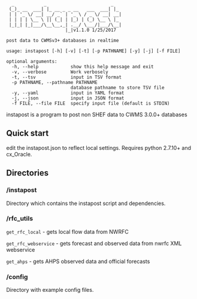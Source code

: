 ```
  _           _                        _
 (_)_ __  ___| |_ __ _ _ __   ___  ___| |_
 | | '_ \/ __| __/ _` | '_ \ / _ \/ __| __|
 | | | | \__ \ || (_| | |_) | (_) \__ \ |_
 |_|_| |_|___/\__\__,_| .__/ \___/|___/\__|
                      |_|v1.1.0 1/25/2017

post data to CWMSv3+ databases in realtime

usage: instapost [-h] [-v] [-t] [-p PATHNAME] [-y] [-j] [-f FILE]

optional arguments:
  -h, --help            show this help message and exit
  -v, --verbose         Work verbosely
  -t, --tsv             input in TSV format
  -p PATHNAME, --pathname PATHNAME
                        database pathname to store TSV file
  -y, --yaml            input in YAML format
  -j, --json            input in JSON format
  -f FILE, --file FILE  specify input file (default is STDIN)

```

instapost is a program to post non SHEF data to CWMS 3.0.0+ databases

## Quick start
edit the instapost.json to reflect local settings.
Requires python 2.7.10+ and cx_Oracle.

## Directories

### /instapost
Directory which contains the instapost script and dependencies.

### /rfc_utils 

`get_rfc_local` - gets local flow data from NWRFC

`get_rfc_webservice` - gets forecast and observed data from nwrfc XML webservice

`get_ahps` - gets AHPS observed data and official forecasts

### /config
Directory with example config files.

